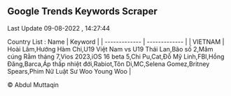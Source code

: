 

## Google Trends Keywords Scraper 
 
Last Update 09-08-2022 , 14:27:44

Country List :
 Name  | Keyword |
| ------------- | ------------- |
| VIETNAM | Hoài Lâm,Hướng Hàm Chi,U19 Việt Nam vs U19 Thái Lan,Bão số 2,Mâm cúng Rằm tháng 7,Vios 2023,iOS 16 beta 5,Chi Pu,Cat,Đỗ Mỹ Linh,FBI,Hồng Đăng,Barca,Áp thấp nhiệt đới,Rabiot,Tôn Di,MC,Selena Gomez,Britney Spears,Phim Nữ Luật Sư Woo Young Woo |



© Abdul Muttaqin 

